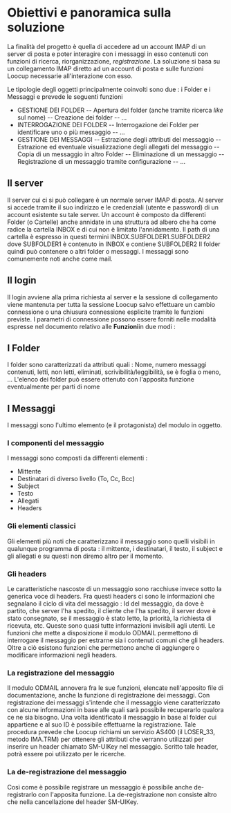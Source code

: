 # Obiettivi e panoramica sulla soluzione
La finalità del progetto è quella di accedere ad un account IMAP di un server di posta e poter interagire con i messaggi in esso contenuti con funzioni di ricerca, riorganizzazione, _registrazione_.
La soluzione si basa su un collegamento IMAP diretto ad un account di posta e sulle funzioni Loocup necessarie all'interazione con esso.

Le tipologie degli oggetti principalmente coinvolti sono due :  i Folder e i Messaggi e prevede le seguenti funzioni

- GESTIONE DEI  FOLDER
-- Apertura del folder (anche tramite ricerca _like_ sul nome)
-- Creazione dei folder
-- ...
- INTERROGAZIONE DEI FOLDER
-- Interrogazione dei Folder per identificare uno o più messaggio
-- ...
- GESTIONE DEI MESSAGGI
-- Estrazione degli attributi del messaggio
-- Estrazione ed eventuale visualizzazione degli allegati del messaggio
-- Copia di un messaggio in altro Folder
-- Eliminazione di un messaggio
-- Registrazione di un messaggio tramite configurazione
-- ...


## Il server
Il server cui ci si può collegare è un normale server IMAP di posta.
Al server si accede tramite il suo indirizzo e le credenziali (utente e password) di un account esistente su tale server.
Un account è composto da differenti Folder (o Cartelle) anche annidate in una struttura ad albero che ha come radice la cartella INBOX e di cui non è limitato l'annidamento.
Il path di una cartella è espresso in questi termini INBOX.SUBFOLDER1.SUBFOLDER2 dove SUBFOLDER1 è contenuto in INBOX e contiene SUBFOLDER2
Il folder quindi può contenere o altri folder o messaggi.
I messaggi sono comunemente noti anche come mail.
## Il login
Il login avviene alla prima richiesta al server e la sessione di collegamento viene mantenuta per tutta la sessione Loocup salvo effettuare un cambio connessione o una chiusura connessione esplicite tramite le funzioni previste.
I parametri di connessione possono essere forniti nelle modalità espresse nel documento relativo alle **Funzioni**in due modi : 
## I Folder
I folder sono caratterizzati da attributi quali :  Nome, numero messaggi contenuti, letti, non letti, eliminati, scrivibilità/leggibilità, se è foglia o meno, ...
L'elenco dei folder può essere ottenuto con l'apposita funzione eventualmente per parti di nome
## I Messaggi
I messaggi sono l'ultimo elemento (e il protagonista) del modulo in oggetto.
### I componenti del messaggio
I messaggi sono composti da differenti elementi : 

- Mittente
- Destinatari di diverso livello (To, Cc, Bcc)
- Subject
- Testo
- Allegati
- Headers

### Gli elementi classici
Gli elementi più noti che caratterizzano il messaggio sono quelli visibili in qualunque programma di posta :  il mittente, i destinatari, il testo, il subject e gli allegati e su questi non diremo altro per il momento.
### Gli headers
Le caratteristiche nascoste di un messaggio sono racchiuse invece sotto la generica voce di headers.
Fra questi headers ci sono le informazioni che segnalano il ciclo di vita del messaggio :  Id del messaggio, da dove è partito, che server l'ha spedito, il cliente che l'ha spedito, il server dove è stato consegnato, se il messaggio è stato letto, la priorità, la richiesta di ricevuta, etc.
Queste sono quasi tutte informazioni invisibili agli utenti.
Le funzioni che mette a disposizione il modulo ODMAIL permettono di interrogare il messaggio per estrarne sia i contenuti comuni che gli headers. Oltre a ciò esistono funzioni che permettono anche di aggiungere o modificare informazioni negli headers.
### La registrazione del messaggio
Il modulo ODMAIL annovera fra le sue funzioni, elencate nell'apposito file di documentazione, anche la funzione di registrazione dei messaggi. Con registrazione dei messaggi s'intende che il messaggio viene caratterizzato con alcune informazioni in base alle quali sarà possibile recuperarlo qualora ce ne sia bisogno.
Una volta identificato il messaggio in base al folder cui appartiene e al suo ID è possibile effettuarne la registrazione. Tale procedura prevede che Loocup richiami un servizio AS400 (il LOSER_33, metodo IMA.TRM) per ottenere gli attributi che verranno utilizzati per inserire un header chiamato SM-UIKey nel messaggio. Scritto tale header, potrà essere poi utilizzato per le ricerche.
### La de-registrazione del messaggio
Così come è possibile registrare un messaggio è possibile anche de-registrarlo con l'apposita funzione. La de-registrazione non consiste altro che nella cancellazione del header SM-UIKey.
